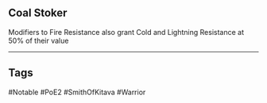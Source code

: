 ## Coal Stoker
Modifiers to Fire Resistance also grant Cold and Lightning Resistance at 50% of their value

---
## Tags
#Notable
#PoE2
#SmithOfKitava
#Warrior
